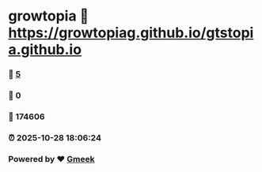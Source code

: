 # growtopia :link: https://growtopiag.github.io/gtstopia.github.io 
### :page_facing_up: [5](https://growtopiag.github.io/gtstopia.github.io/tag.html) 
### :speech_balloon: 0 
### :hibiscus: 174606 
### :alarm_clock: 2025-10-28 18:06:24 
### Powered by :heart: [Gmeek](https://github.com/Meekdai/Gmeek)
